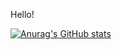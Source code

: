 Hello!

[![Anurag's GitHub stats](https://github-readme-stats.vercel.app/api?username=chtang)](https://github.com/anuraghazra/github-readme-stats)

